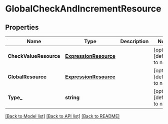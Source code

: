 # GlobalCheckAndIncrementResource

## Properties
Name | Type | Description | Notes
------------ | ------------- | ------------- | -------------
**CheckValueResource** | [**ExpressionResource**](ExpressionResource.md) |  | [optional] [default to null]
**GlobalResource** | [**ExpressionResource**](ExpressionResource.md) |  | [optional] [default to null]
**Type_** | **string** |  | [optional] [default to null]

[[Back to Model list]](../README.md#documentation-for-models) [[Back to API list]](../README.md#documentation-for-api-endpoints) [[Back to README]](../README.md)


